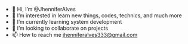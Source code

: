 - 👋 Hi, I’m @JhenniferAlves
- 👀 I’m interested in learn new things, codes, technics, and much more
- 🌱 I’m currently learning system development
- 💞️ I’m looking to collaborate on projects 
- 📫 How to reach me jhenniferalves333@gmail.com

<!---
JhenniferAlves/JhenniferAlves is a ✨ special ✨ repository because its `README.md` (this file) appears on your GitHub profile.
You can click the Preview link to take a look at your changes.
--->
